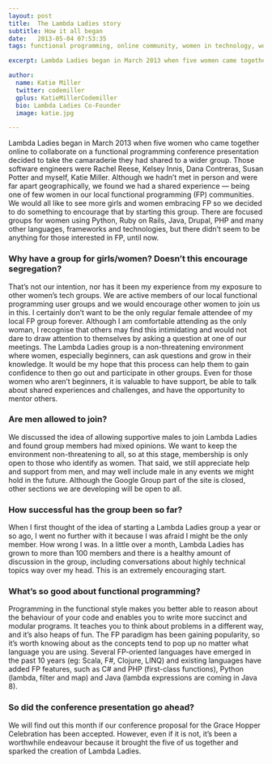 ```yaml
---
layout: post
title:  The Lambda Ladies story
subtitle: How it all began
date:   2013-05-04 07:53:35
tags: functional programming, online community, women in technology, women's tech groups

excerpt: Lambda Ladies began in March 2013 when five women came together online to collaborate.

author:
  name: Katie Miller
  twitter: codemiller 
  gplus: KatieMillerCodemiller 
  bio: Lambda Ladies Co-Founder
  image: katie.jpg

---
```


Lambda Ladies began in March 2013 when five women who came together online to collaborate on a functional programming conference presentation decided to take the camaraderie they had shared to a wider group. Those software engineers were Rachel Reese, Kelsey Innis, Dana Contreras, Susan Potter and myself, Katie Miller. Although we hadn’t met in person and were far apart geographically, we found we had a shared experience — being one of few women in our local functional programming (FP) communities. We would all like to see more girls and women embracing FP so we decided to do something to encourage that by starting this group. There are focused groups for women using Python, Ruby on Rails, Java, Drupal, PHP and many other languages, frameworks and technologies, but there didn’t seem to be anything for those interested in FP, until now.

### Why have a group for girls/women? Doesn’t this encourage segregation?

That’s not our intention, nor has it been my experience from my exposure to other women’s tech groups. We are active members of our local functional programming user groups and we would encourage other women to join us in this. I certainly don’t want to be the only regular female attendee of my local FP group forever. Although I am comfortable attending as the only woman, I recognise that others may find this intimidating and would not dare to draw attention to themselves by asking a question at one of our meetings. The Lambda Ladies group is a non-threatening environment where women, especially beginners, can ask questions and grow in their knowledge. It would be my hope that this process can help them to gain confidence to then go out and participate in other groups. Even for those women who aren’t beginners, it is valuable to have support, be able to talk about shared experiences and challenges, and have the opportunity to mentor others.

### Are men allowed to join?

We discussed the idea of allowing supportive males to join Lambda Ladies and found group members had mixed opinions. We want to keep the environment non-threatening to all, so at this stage, membership is only open to those who identify as women. That said, we still appreciate help and support from men, and may well include male in any events we might hold in the future. Although the Google Group part of the site is closed, other sections we are developing will be open to all.

### How successful has the group been so far?

When I first thought of the idea of starting a Lambda Ladies group a year or so ago, I went no further with it because I was afraid I might be the only member. How wrong I was. In a little over a month, Lambda Ladies has grown to more than 100 members and there is a healthy amount of discussion in the group, including conversations about highly technical topics way over my head. This is an extremely encouraging start.

### What’s so good about functional programming? 

Programming in the functional style makes you better able to reason about the behaviour of your code and enables you to write more succinct and modular programs. It teaches you to think about problems in a different way, and it’s also heaps of fun. The FP paradigm has been gaining popularity, so it’s worth knowing about as the concepts tend to pop up no matter what language you are using. Several FP-oriented languages have emerged in the past 10 years (eg: Scala, F#, Clojure, LINQ) and existing languages have added FP features, such as C# and PHP (first-class functions), Python (lambda, filter and map) and Java (lambda expressions are coming in Java 8).

### So did the conference presentation go ahead?

We will find out this month if our conference proposal for the Grace Hopper Celebration has been accepted. However, even if it is not, it’s been a worthwhile endeavour because it brought the five of us together and sparked the creation of Lambda Ladies.
